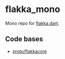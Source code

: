 # flakka_mono
Mono repo for [flakka.dart](https://github.com/flakkacode/flakka.dart).

## Code bases
- [proto/flakkacore](https://github.com/flakkacode/flakkacore)
